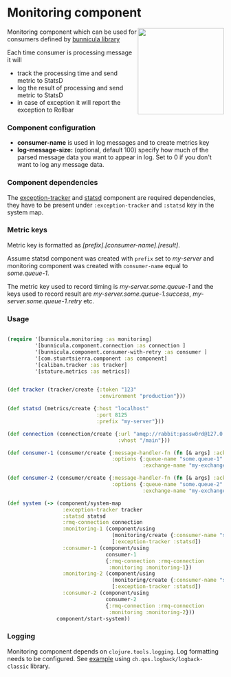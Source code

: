 # Monitoring component

<img src="http://www.gstatic.com/tv/thumb/tvbanners/12567255/p12567255_b_v8_aa.jpg" align="right"  height="200px" />

Monitoring component which can be used for consumers defined by [bunnicula library](https://github.com/nomnom-insights/nomnom.bunnicula)

Each time consumer is processing message it will
- track the processing time and send metric to StatsD
- log the result of processing and send metric to StatsD
- in case of exception it will report the exception to Rollbar


### Component configuration

- **consumer-name** is used in log messages and to create metrics key
- **log-message-size:** (optional, default 100) specify how much of the parsed message data you want to appear in log.
 Set to 0 if you don't want to log any message data.

### Component dependencies
The [exception-tracker](https://github.com/nomnom-insights/nomnom.caliban) and [statsd](https://github.com/nomnom-insights/nomnom.stature) component
 are required dependencies, they have to be present under `:exception-tracker` and `:statsd` key in the system map.

### Metric keys

Metric key is formatted as *\[prefix\].\[consumer-name\].\[result\]*.

Assume statsd component was created with `prefix` set to *my-server*
and monitoring component was created with `consumer-name` equal to *some.queue-1*.

The metric key used to record timing is *my-server.some.queue-1*
and the keys used to record result are *my-server.some.queue-1.success*, *my-server.some.queue-1.retry* etc.



### Usage

```clojure

(require '[bunnicula.monitoring :as monitoring]
         '[bunnicula.component.connection :as connection ]
         '[bunnicula.component.consumer-with-retry :as consumer ]
         '[com.stuartsierra.component :as component]
         '[caliban.tracker :as tracker]
         '[stature.metrics :as metrics])


(def tracker (tracker/create {:token "123"
                              :environment "production"}))

(def statsd (metrics/create {:host "localhost"
                             :port 8125
                             :prefix "my-server"}))

(def connection (connection/create {:url "amqp://rabbit:passw0rd@127.0.0.1:5672"
                                    :vhost "/main"}))

(def consumer-1 (consumer/create {:message-handler-fn (fn [& args] :ack)
                                  :options {:queue-name "some.queue-1"
                                            :exchange-name "my-exchange"}}))

(def consumer-2 (consumer/create {:message-handler-fn (fn [& args] :ack)
                                  :options {:queue-name "some.queue-2"
                                            :exchange-name "my-exchange"}}))

(def system (-> (component/system-map
                  :exception-tracker tracker
                  :statsd statsd
                  :rmq-connection connection
                  :monitoring-1 (component/using
                                  (monitoring/create {:consumer-name "some.queue-1"})
                                  [:exception-tracker :statsd])
                  :consumer-1 (component/using
                                consumer-1
                                {:rmq-connection :rmq-connection
                                 :monitoring :monitoring-1})
                  :monitoring-2 (component/using
                                  (monitoring/create {:consumer-name "some.queue-1"})
                                  [:exception-tracker :statsd])
                  :consumer-2 (component/using
                                consumer-2
                                {:rmq-connection :rmq-connection
                                 :monitoring :monitoring-2}))
                component/start-system))
```


### Logging

Monitoring component depends on `clojure.tools.logging`.
Log formatting needs to be configured. See [example](https://gist.github.com/lukaszkorecki/a57deda7190d42d61cc373b665a0faa2)
using `ch.qos.logback/logback-classic` library.